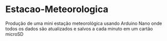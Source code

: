 # Estacao-Meteorologica
Produção de uma mini estação meteorológica usando Arduino Nano onde todos os dados são atualizados e salvos a cada minuto em um cartão microSD
